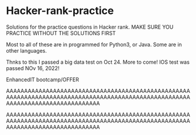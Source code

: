 # Hacker-rank-practice
Solutions for the practice questions in Hacker rank.
MAKE SURE YOU PRACTICE WITHOUT THE SOLUTIONS FIRST

Most to all of these are in programmed for Python3, or Java. Some are in other languages. 

Thnks to this I passed a big data test on Oct 24. More to come!
IOS test was passed NOv 16, 2022!

EnhancedIT bootcamp/OFFER

AAAAAAAAAAAAAAAAAAAAAAAAAAAAAAAAAAAAAAAAAAAAAAAAAAAAAAAAAAAAAAAAAAAAAAAAAAAAAAAAAAAAAAAAAAAAAAAAAAAAAAAAAAAAAAAAAAAAAAAAAAAAAAAA

AAAAAAAAAAAAAAAAAAAAAAAAAAAAAAAAAAAAAAAAAAAAAAAAAAAAAAAAAAAAAAAAAAAAAAAAAAAAAAAAAAAAAAAAAAAAAAAAAAAAAAAAAAAAAAAAAAAAAAAAAAAAAAAA
